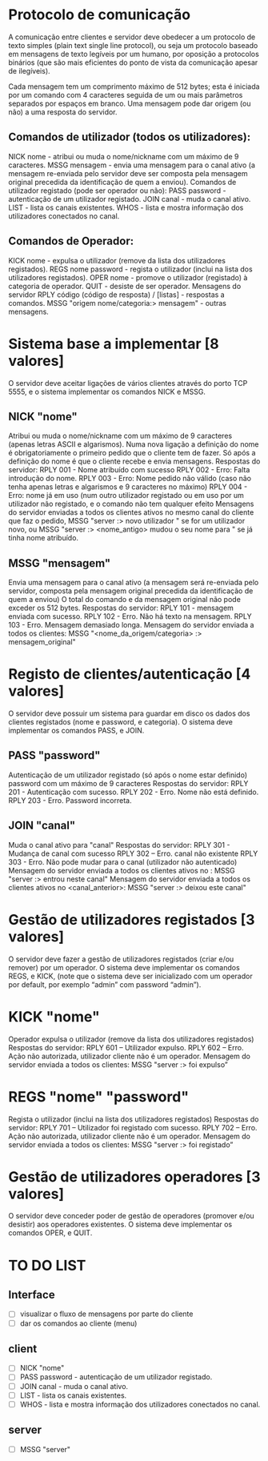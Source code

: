 # Protocolo de comunicação

A comunicação entre clientes e servidor deve obedecer a um protocolo de texto simples
(plain text single line protocol), ou seja um protocolo baseado em mensagens de texto
legíveis por um humano, por oposição a protocolos binários (que são mais eficientes do
ponto de vista da comunicação apesar de ilegíveis).

Cada mensagem tem um comprimento máximo de 512 bytes; esta é iniciada por um
comando com 4 caracteres seguida de um ou mais parâmetros separados por espaços
em branco. Uma mensagem pode dar origem (ou não) a uma resposta do servidor.

## Comandos de utilizador (todos os utilizadores):
NICK nome - atribui ou muda o nome/nickname com um máximo de 9 caracteres.
MSSG mensagem - envia uma mensagem para o canal ativo (a mensagem re-enviada
pelo servidor deve ser composta pela mensagem original precedida da identificação de
quem a enviou).
Comandos de utilizador registado (pode ser operador ou não):
PASS password - autenticação de um utilizador registado.
JOIN canal - muda o canal ativo.
LIST - lista os canais existentes.
WHOS - lista e mostra informação dos utilizadores conectados no canal.

## Comandos de Operador:
KICK nome - expulsa o utilizador (remove da lista dos utilizadores registados).
REGS nome password - regista o utilizador (inclui na lista dos utilizadores registados).
OPER nome - promove o utilizador (registado) à categoria de operador.
QUIT - desiste de ser operador.
Mensagens do servidor
RPLY código (código de resposta) / [listas] - respostas a comandos.
MSSG "origem nome/categoria:> mensagem" - outras mensagens.

# Sistema base a implementar [8 valores] 
O servidor deve aceitar ligações de vários clientes através do porto TCP 5555, e o
sistema implementar os comandos NICK e MSSG.

## NICK "nome" 
Atribui ou muda o nome/nickname com um máximo de 9 caracteres (apenas letras ASCII 
e algarismos). Numa nova ligação a definição do nome é obrigatoriamente o primeiro
pedido que o cliente tem de fazer. Só após a definição do nome é que o cliente recebe e
envia mensagens.
Respostas do servidor:
RPLY 001 - Nome atribuído com sucesso
RPLY 002 - Erro: Falta introdução do nome.
RPLY 003 - Erro: Nome pedido não válido (caso não tenha apenas letras e algarismos e 9
caracteres no máximo)
RPLY 004 - Erro: nome já em uso (num outro utilizador registado ou em uso por um
utilizador não registado, e o comando não tem qualquer efeito
Mensagens do servidor enviadas a todos os clientes ativos no mesmo canal do cliente
que faz o pedido,
MSSG "server :> novo utilizador <nome>"
se for um utilizador novo, ou
MSSG "server :> <nome_antigo> mudou o seu nome para <nome>"
se já tinha nome atribuído.

## MSSG "mensagem"

Envia uma mensagem para o canal ativo (a mensagem será re-enviada pelo servidor,
composta pela mensagem original precedida da identificação de quem a enviou) O total
do comando e da mensagem original não pode exceder os 512 bytes.
Respostas do servidor:
RPLY 101 - mensagem enviada com sucesso.
RPLY 102 - Erro. Não há texto na mensagem.
RPLY 103 - Erro. Mensagem demasiado longa.
Mensagem do servidor enviada a todos os clientes:
MSSG "<nome_da_origem/categoria> :> mensagem_original"

# Registo de clientes/autenticação [4 valores]
O servidor deve possuir um sistema para guardar em disco os dados dos clientes
registados (nome e password, e categoria). O sistema deve implementar os comandos
PASS, e JOIN.

## PASS "password"
Autenticação de um utilizador registado (só após o nome estar definido) password com
um máximo de 9 caracteres
Respostas do servidor:
RPLY 201 - Autenticação com sucesso.
RPLY 202 - Erro. Nome não está definido.
RPLY 203 - Erro. Password incorreta.

## JOIN "canal"

Muda o canal ativo para "canal"
Respostas do servidor:
RPLY 301 - Mudança de canal com sucesso
RPLY 302 – Erro. canal não existente
RPLY 303 - Erro. Não pode mudar para o canal (utilizador não autenticado)
Mensagem do servidor enviada a todos os clientes ativos no <canal>:
MSSG "server :> <nome> entrou neste canal"
Mensagem do servidor enviada a todos os clientes ativos no <canal_anterior>:
MSSG "server :> <nome> deixou este canal"

# Gestão de utilizadores registados [3 valores]
O servidor deve fazer a gestão de utilizadores registados (criar e/ou remover) por um
operador. O sistema deve implementar os comandos REGS, e KICK, (note que o sistema
deve ser inicializado com um operador por default, por exemplo “admin” com password
“admin”).

# KICK "nome"
Operador expulsa o utilizador <nome> (remove da lista dos utilizadores registados)
Respostas do servidor:
RPLY 601 – Utilizador expulso.
RPLY 602 – Erro. Ação não autorizada, utilizador cliente não é um operador.
Mensagem do servidor enviada a todos os clientes:
MSSG "server :> <nome> foi expulso”

# REGS "nome" "password"
Regista o utilizador (inclui na lista dos utilizadores registados)
Respostas do servidor:
RPLY 701 – Utilizador foi registado com sucesso.
RPLY 702 – Erro. Ação não autorizada, utilizador cliente não é um operador.
Mensagem do servidor enviada a todos os clientes:
MSSG "server :> <nome> foi registado”
# Gestão de utilizadores operadores [3 valores]
O servidor deve conceder poder de gestão de operadores (promover e/ou desistir) aos
operadores existentes. O sistema deve implementar os comandos OPER, e QUIT.

#  TO DO LIST

## Interface

- [ ] visualizar o fluxo de mensagens por parte do cliente 
- [ ] dar os comandos ao cliente (menu)

## client
- [ ] NICK "nome" 
- [ ] PASS password - autenticação de um utilizador registado.
- [ ] JOIN canal - muda o canal ativo.
- [ ] LIST - lista os canais existentes.
- [ ] WHOS - lista e mostra informação dos utilizadores conectados no canal.

## server
- [ ] MSSG "server" 